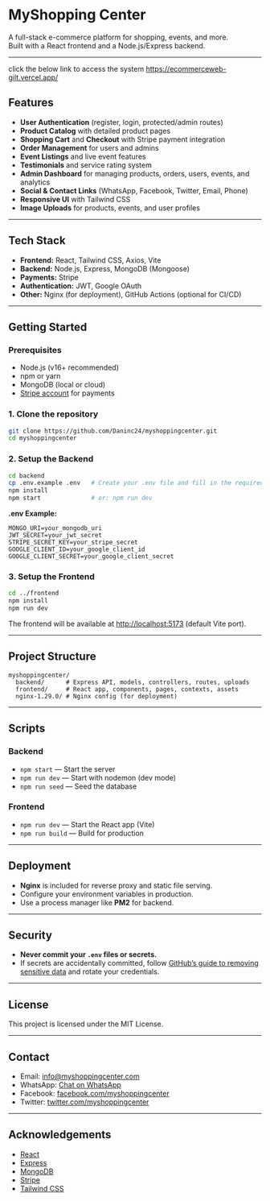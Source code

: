 # MyShopping Center

A full-stack e-commerce platform for shopping, events, and more.  
Built with a React frontend and a Node.js/Express backend.

---

click the below link to access the system
https://ecommerceweb-gilt.vercel.app/



## Features


- **User Authentication** (register, login, protected/admin routes)
- **Product Catalog** with detailed product pages
- **Shopping Cart** and **Checkout** with Stripe payment integration
- **Order Management** for users and admins
- **Event Listings** and live event features
- **Testimonials** and service rating system
- **Admin Dashboard** for managing products, orders, users, events, and analytics
- **Social & Contact Links** (WhatsApp, Facebook, Twitter, Email, Phone)
- **Responsive UI** with Tailwind CSS
- **Image Uploads** for products, events, and user profiles


---

## Tech Stack

- **Frontend:** React, Tailwind CSS, Axios, Vite
- **Backend:** Node.js, Express, MongoDB (Mongoose)
- **Payments:** Stripe
- **Authentication:** JWT, Google OAuth
- **Other:** Nginx (for deployment), GitHub Actions (optional for CI/CD)

---

## Getting Started

### Prerequisites

- Node.js (v16+ recommended)
- npm or yarn
- MongoDB (local or cloud)
- [Stripe account](https://dashboard.stripe.com/register) for payments

### 1. Clone the repository


```sh
git clone https://github.com/Daninc24/myshoppingcenter.git
cd myshoppingcenter
```

### 2. Setup the Backend

```sh
cd backend
cp .env.example .env   # Create your .env file and fill in the required values
npm install
npm start              # or: npm run dev
```

**.env Example:**
```
MONGO_URI=your_mongodb_uri
JWT_SECRET=your_jwt_secret
STRIPE_SECRET_KEY=your_stripe_secret
GOOGLE_CLIENT_ID=your_google_client_id
GOOGLE_CLIENT_SECRET=your_google_client_secret
```

### 3. Setup the Frontend

```sh
cd ../frontend
npm install
npm run dev
```

The frontend will be available at [http://localhost:5173](http://localhost:5173) (default Vite port).

---

## Project Structure

```
myshoppingcenter/
  backend/      # Express API, models, controllers, routes, uploads
  frontend/     # React app, components, pages, contexts, assets
  nginx-1.29.0/ # Nginx config (for deployment)
```

---

## Scripts

### Backend

- `npm start` — Start the server
- `npm run dev` — Start with nodemon (dev mode)
- `npm run seed` — Seed the database

### Frontend

- `npm run dev` — Start the React app (Vite)
- `npm run build` — Build for production

---

## Deployment

- **Nginx** is included for reverse proxy and static file serving.
- Configure your environment variables in production.
- Use a process manager like **PM2** for backend.

---

## Security

- **Never commit your `.env` files or secrets.**
- If secrets are accidentally committed, follow [GitHub’s guide to removing sensitive data](https://docs.github.com/en/authentication/keeping-your-account-and-data-secure/removing-sensitive-data-from-a-repository) and rotate your credentials.

---

## License

This project is licensed under the MIT License.

---

## Contact

- Email: [info@myshoppingcenter.com](mailto:info@myshoppingcenter.com)
- WhatsApp: [Chat on WhatsApp](https://wa.me/254791991154)
- Facebook: [facebook.com/myshoppingcenter](https://facebook.com/myshoppingcenter)
- Twitter: [twitter.com/myshoppingcenter](https://twitter.com/myshoppingcenter)

---

## Acknowledgements

- [React](https://react.dev/)
- [Express](https://expressjs.com/)
- [MongoDB](https://www.mongodb.com/)
- [Stripe](https://stripe.com/)
- [Tailwind CSS](https://tailwindcss.com/)
